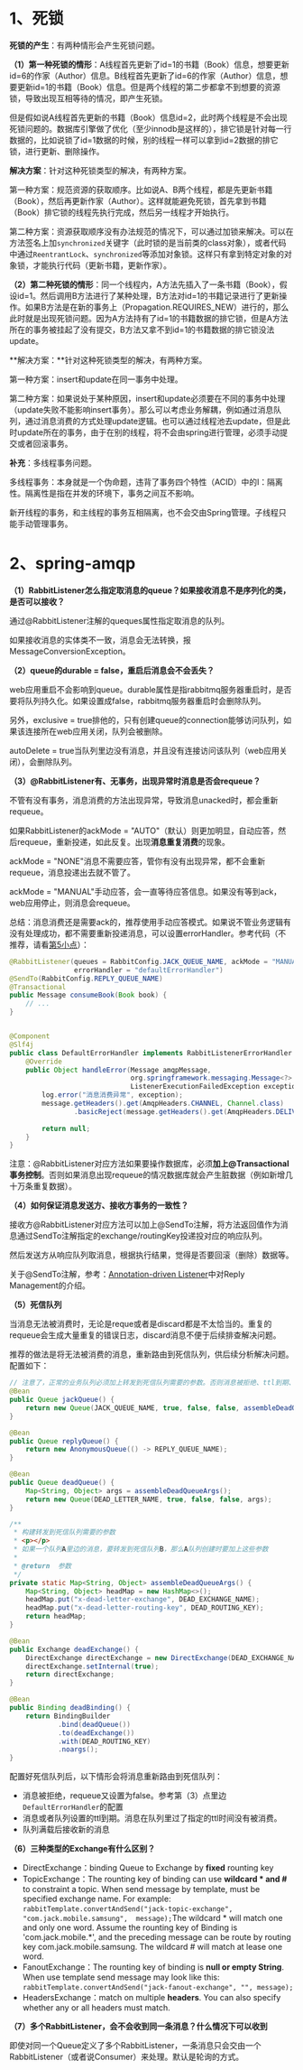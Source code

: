 # 1、死锁

**死锁的产生**：有两种情形会产生死锁问题。

**（1）第一种死锁的情形**：A线程首先更新了id=1的书籍（Book）信息，想要更新id=6的作家（Author）信息。B线程首先更新了id=6的作家（Author）信息，想要更新id=1的书籍（Book）信息。但是两个线程的第二步都拿不到想要的资源锁，导致出现互相等待的情况，即产生死锁。

但是假如说A线程首先更新的书籍（Book）信息id=2，此时两个线程是不会出现死锁问题的。数据库引擎做了优化（至少innodb是这样的），排它锁是针对每一行数据的，比如说锁了id=1数据的时候，别的线程一样可以拿到id=2数据的排它锁，进行更新、删除操作。

**解决方案**：针对这种死锁类型的解决，有两种方案。

第一种方案：规范资源的获取顺序。比如说A、B两个线程，都是先更新书籍（Book），然后再更新作家（Author）。这样就能避免死锁，首先拿到书籍（Book）排它锁的线程先执行完成，然后另一线程才开始执行。

第二种方案：资源获取顺序没有办法规范的情况下，可以通过加锁来解决。可以在方法签名上加`synchronized`关键字（此时锁的是当前类的class对象），或者代码中通过`ReentrantLock`、`synchronized`等添加对象锁。这样只有拿到特定对象的对象锁，才能执行代码（更新书籍，更新作家）。

**（2）第二种死锁的情形**：同一个线程内，A方法先插入了一条书籍（Book），假设id=1。然后调用B方法进行了某种处理，B方法对id=1的书籍记录进行了更新操作。如果B方法是在新的事务上（Propagation.REQUIRES_NEW）进行的，那么此时就是出现死锁问题。因为A方法持有了id=1的书籍数据的排它锁，但是A方法所在的事务被挂起了没有提交，B方法又拿不到id=1的书籍数据的排它锁没法update。

**解决方案：**针对这种死锁类型的解决，有两种方案。

第一种方案：insert和update在同一事务中处理。

第二种方案：如果说处于某种原因，insert和update必须要在不同的事务中处理（update失败不能影响insert事务）。那么可以考虑业务解耦，例如通过消息队列，通过消息消费的方式处理update逻辑。也可以通过线程池去update，但是此时update所在的事务，由于在别的线程，将不会由spring进行管理，必须手动提交或者回滚事务。

**补充**：多线程事务问题。

多线程事务：本身就是一个伪命题，违背了事务四个特性（ACID）中的I：隔离性。隔离性是指在并发的环境下，事务之间互不影响。

新开线程的事务，和主线程的事务互相隔离，也不会交由Spring管理。子线程只能手动管理事务。

# 2、spring-amqp

**（1）RabbitListener怎么指定取消息的queue？如果接收消息不是序列化的类，是否可以接收？**

通过@RabbitListener注解的queques属性指定取消息的队列。

如果接收消息的实体类不一致，消息会无法转换，报MessageConversionException。

**（2）queue的durable = false，重启后消息会不会丢失？**

web应用重启不会影响到queue。durable属性是指rabbitmq服务器重启时，是否要将队列持久化。如果设置成false，rabbitmq服务器重启时会删除队列。

另外，exclusive = true排他的，只有创建queue的connection能够访问队列，如果该连接所在web应用关闭，队列会被删除。

autoDelete = true当队列里边没有消息，并且没有连接访问该队列（web应用关闭），会删除队列。

**（3）@RabbitListener有、无事务，出现异常时消息是否会requeue？**

不管有没有事务，消息消费的方法出现异常，导致消息unacked时，都会重新requeue。

如果RabbitListener的ackMode = "AUTO"（默认）则更加明显，自动应答，然后requeue，重新投递，如此反复。出现**消息重复消费**的现象。

ackMode = "NONE"消息不需要应答，管你有没有出现异常，都不会重新requeue，消息投递出去就不管了。

ackMode = "MANUAL"手动应答，会一直等待应答信息。如果没有等到ack，web应用停止，则消息会requeue。

总结：消息消费还是需要ack的，推荐使用手动应答模式。如果说不管业务逻辑有没有处理成功，都不需要重新投递消息，可以设置errorHandler。参考代码（不推荐，请看[第5小点](#five)）：

```java
@RabbitListener(queues = RabbitConfig.JACK_QUEUE_NAME, ackMode = "MANUAL",
                errorHandler = "defaultErrorHandler")
@SendTo(RabbitConfig.REPLY_QUEUE_NAME)
@Transactional
public Message consumeBook(Book book) {
    // ...
}


@Component
@Slf4j
public class DefaultErrorHandler implements RabbitListenerErrorHandler {
    @Override
    public Object handleError(Message amqpMessage,
                              org.springframework.messaging.Message<?> message,
                              ListenerExecutionFailedException exception) throws Exception {
        log.error("消息消费异常", exception);
        message.getHeaders().get(AmqpHeaders.CHANNEL, Channel.class)
                .basicReject(message.getHeaders().get(AmqpHeaders.DELIVERY_TAG, Long.class), false);// false：拒绝消息后不要requeue
		
        return null;
    }
}
```

注意：@RabbitListener对应方法如果要操作数据库，必须**加上@Transactional事务控制**。否则如果消息出现requeue的情况数据库就会产生脏数据（例如新增几十万条重复数据）。

**（4）如何保证消息发送方、接收方事务的一致性？**

接收方@RabbitListener对应方法可以加上@SendTo注解，将方法返回值作为消息通过SendTo注解指定的exchange/routingKey投递投对应的响应队列。

然后发送方从响应队列取消息，根据执行结果，觉得是否要回滚（删除）数据等。

关于@SendTo注解，参考：[Annotation-driven Listener](https://docs.spring.io/spring-amqp/docs/2.4.10/reference/html/#async-annotation-driven)中对Reply Management的介绍。

**（5）死信队列**<a id="five"> </a>

当消息无法被消费时，无论是reque或者是discard都是不太恰当的。重复的requeue会生成大量重复的错误日志，discard消息不便于后续排查解决问题。

推荐的做法是将无法被消费的消息，重新路由到死信队列，供后续分析解决问题。配置如下：

```java
// 注意了，正常的业务队列必须加上转发到死信队列需要的参数。否则消息被拒绝、ttl到期、队列满载后，都不会转发到死信队列
@Bean
public Queue jackQueue() {
    return new Queue(JACK_QUEUE_NAME, true, false, false, assembleDeadQueueArgs());
}

@Bean
public Queue replyQueue() {
    return new AnonymousQueue(() -> REPLY_QUEUE_NAME);
}

@Bean
public Queue deadQueue() {
    Map<String, Object> args = assembleDeadQueueArgs();
    return new Queue(DEAD_LETTER_NAME, true, false, false, args);
}

/**
 * 构建转发到死信队列需要的参数
 * <p></p>
 * 如果一个队列A里边的消息，要转发到死信队列B，那么A队列创建时要加上这些参数
 *
 * @return  参数
 */
private static Map<String, Object> assembleDeadQueueArgs() {
    Map<String, Object> headMap = new HashMap<>();
    headMap.put("x-dead-letter-exchange", DEAD_EXCHANGE_NAME);
    headMap.put("x-dead-letter-routing-key", DEAD_ROUTING_KEY);
    return headMap;
}

@Bean
public Exchange deadExchange() {
    DirectExchange directExchange = new DirectExchange(DEAD_EXCHANGE_NAME, true, false);
    directExchange.setInternal(true);
    return directExchange;
}

@Bean
public Binding deadBinding() {
    return BindingBuilder
            .bind(deadQueue())
            .to(deadExchange())
            .with(DEAD_ROUTING_KEY)
            .noargs();
}
```

配置好死信队列后，以下情形会将消息重新路由到死信队列：

- 消息被拒绝，requeue又设置为false。参考第（3）点里边`DefaultErrorHandler`的配置
- 消息或者队列设置的ttl到期。消息在队列里过了指定的ttl时间没有被消费。
- 队列满载后接收新的消息

**（6）三种类型的Exchange有什么区别？**

- DirectExchange：binding Queue to Exchange by **fixed** rounting key
- TopicExchange：The rounting key of binding can use **wildcard * and #** to constraint a topic. When send message by template, must be specified exchange name. For example: `rabbitTemplate.convertAndSend("jack-topic-exchange", "com.jack.mobile.samsung",  message);`The wildcard * will match one and only one word. Assume the rounting key of Binding is 'com.jack.mobile.*', and the preceding message can be route by routing key com.jack.mobile.samsung. The wildcard # will match at lease one word.
- FanoutExchange：The rounting key of binding is **null or empty String**. When use template send message may look like this: `rabbitTemplate.convertAndSend("jack-fanout-exchange", "", message);`
- HeadersExchange：match on multiple **headers**. You can also specify whether any or all headers must match.

**（7）多个RabbitListener，会不会收到同一条消息？什么情况下可以收到**

即使对同一个Queue定义了多个RabbitListener，一条消息只会交由一个RabbitListener（或者说Consumer）来处理。默认是轮询的方式。







